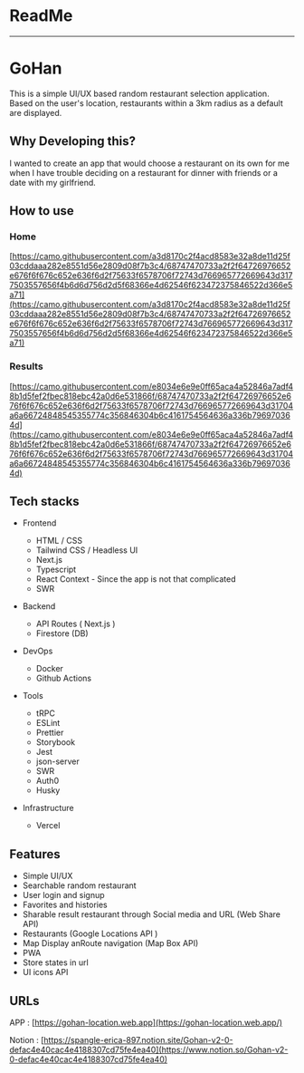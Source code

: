 # ReadMe

---

# **GoHan**

This is a simple UI/UX based random restaurant selection application. Based on the user's location, restaurants within a 3km radius as a default are displayed. 

## Why Developing this?

I wanted to create an app that would choose a restaurant on its own for me when I have trouble deciding on a restaurant for dinner with friends or a date with my girlfriend.

## How to use

### Home

[https://camo.githubusercontent.com/a3d8170c2f4acd8583e32a8de11d25f03cddaaa282e8551d56e2809d08f7b3c4/68747470733a2f2f64726976652e676f6f676c652e636f6d2f75633f6578706f72743d766965772669643d3177503557656f4b6d6d756d2d5f68366e4d62546f623472375846522d366e5a71](https://camo.githubusercontent.com/a3d8170c2f4acd8583e32a8de11d25f03cddaaa282e8551d56e2809d08f7b3c4/68747470733a2f2f64726976652e676f6f676c652e636f6d2f75633f6578706f72743d766965772669643d3177503557656f4b6d6d756d2d5f68366e4d62546f623472375846522d366e5a71)

### Results

[https://camo.githubusercontent.com/e8034e6e9e0ff65aca4a52846a7adf48b1d5fef2fbec818ebc42a0d6e531866f/68747470733a2f2f64726976652e676f6f676c652e636f6d2f75633f6578706f72743d766965772669643d31704a6a66724848545355774c356846304b6c4161754564636a336b796970364d](https://camo.githubusercontent.com/e8034e6e9e0ff65aca4a52846a7adf48b1d5fef2fbec818ebc42a0d6e531866f/68747470733a2f2f64726976652e676f6f676c652e636f6d2f75633f6578706f72743d766965772669643d31704a6a66724848545355774c356846304b6c4161754564636a336b796970364d)

## Tech stacks

- Frontend
    
    
    - HTML / CSS
    - Tailwind CSS / Headless UI
    - Next.js
    - Typescript
    - React Context - Since the app is not that complicated
    - SWR
- Backend
    
    
    - API Routes ( Next.js )
    - Firestore (DB)
- DevOps
    
    
    - Docker
    - Github Actions
- Tools
    
    
    - tRPC
    - ESLint
    - Prettier
    - Storybook
    - Jest
    - json-server
    - SWR
    - Auth0
    - Husky
- Infrastructure
    
    
    - Vercel

## Features

- Simple UI/UX
- Searchable random restaurant
- User login and signup
- Favorites and histories
- Sharable result restaurant through Social media and URL (Web Share API)
- Restaurants (Google Locations API )
- Map Display anRoute navigation (Map Box API)
- PWA
- Store states in url
- UI icons API

## **URLs**

APP : [https://gohan-location.web.app](https://gohan-location.web.app/)

Notion : [https://spangle-erica-897.notion.site/Gohan-v2-0-defac4e40cac4e4188307cd75fe4ea40](https://www.notion.so/Gohan-v2-0-defac4e40cac4e4188307cd75fe4ea40)